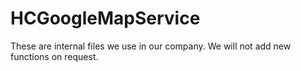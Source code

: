 # HCGoogleMapService
These are internal files we use in our company. We will not add new functions on request.
